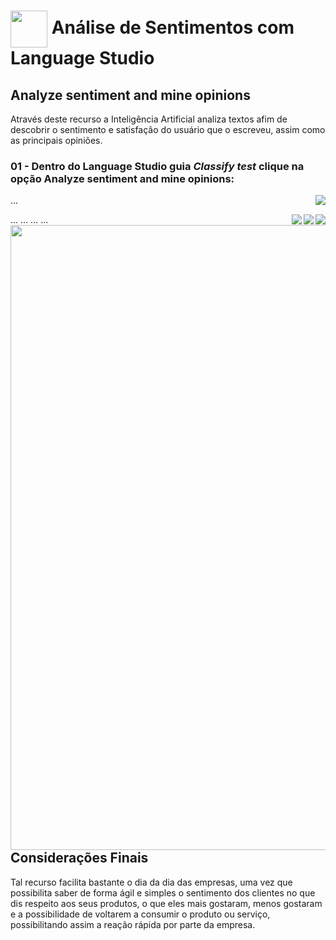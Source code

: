 <h1> 
    <a href="https://www.dio.me/">
     <img align="center" width="59px" src="https://hermes.dio.me/lab_projects/badges/dc92e499-6ec6-4c82-af3f-00c40538ca80.png"></a>
    <span> 
Análise de Sentimentos com Language Studio </span>
</h1>

## Analyze sentiment and mine opinions
Através deste recurso a Inteligência Artificial analiza textos afim de descobrir o sentimento e satisfação do usuário que o escreveu, assim como as principais opiniões.

### 01 - Dentro do Language Studio guia *Classify test* clique na opção Analyze sentiment and mine opinions:   
<img align="right" src="https://github.com/danvitmac/azure-analyze-sentiment/blob/48225deedc3dacf82eed065e83df05dbaa5b2f86/imagens/An%C3%A1lise%20de%20sentimentos/01.png" width=""/> 

...

<img align="right" src="https://github.com/danvitmac/azure-analyze-sentiment/blob/e851747d9ff4e2f7059daeb3a706fc28acf0d54b/imagens/An%C3%A1lise%20de%20sentimentos/02.png" width=""/> 
...
<img align="right" src="https://github.com/danvitmac/azure-analyze-sentiment/blob/48225deedc3dacf82eed065e83df05dbaa5b2f86/imagens/An%C3%A1lise%20de%20sentimentos/03.png" width=""/> 
...
<img align="right" src="https://github.com/danvitmac/azure-analyze-sentiment/blob/48225deedc3dacf82eed065e83df05dbaa5b2f86/imagens/An%C3%A1lise%20de%20sentimentos/04.png" width=""/> 
...
<img align="right" src="https://github.com/danvitmac/azure-analyze-sentiment/blob/48225deedc3dacf82eed065e83df05dbaa5b2f86/imagens/An%C3%A1lise%20de%20sentimentos/05.png" width="1000"/> 
...  

## Considerações Finais  

 Tal recurso facilita bastante o dia da dia das empresas, uma vez que possibilita saber de forma ágil e simples o sentimento dos clientes no que dis respeito aos seus produtos, o que eles mais gostaram, menos gostaram e a possibilidade de voltarem a consumir o produto ou serviço, possibilitando assim a reação rápida por parte da empresa.

